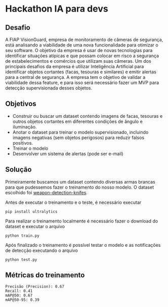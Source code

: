 # Hackathon IA para devs

## Desafio
A FIAP VisionGuard, empresa de monitoramento de câmeras de segurança, está analisando a viabilidade de uma nova funcionalidade para otimizar o seu software.
O objetivo da empresa é usar de novas tecnologias para identificar situações atípicas e que possam colocar em risco a segurança de estabelecimentos e comércios que utilizam suas câmeras.
Um dos principais desafios da empresa é utilizar Inteligência Artificial para identificar objetos cortantes (facas, tesouras e similares) e emitir alertas para a central de segurança.
A empresa tem o objetivo de validar a viabilidade dessa feature, e para isso será necessário fazer um MVP para detecção supervisionada desses objetos.

## Objetivos
- Construir ou buscar um dataset contendo imagens de facas, tesouras e outros objetos cortantes em diferentes condições de ângulo e iluminação.
- Anotar o dataset para treinar o modelo supervisionado, incluindo imagens negativas (sem objetos perigosos) para reduzir falsos positivos.
- Treinar o modelo
- Desenvolver um sistema de alertas (pode ser e-mail)

## Solução
Primeiramente buscamos um dataset contendo diversas armas brancas para que pudessemos fazer o treinamento do nosso modelo. O dataset escolhido foi [weapon-detection-knifes](https://universe.roboflow.com/morcik-fix/weapon-detection-knifes-mohip-kmkw6).

Antes de executar o treinamento e o teste, é necessário executar
```
pip install ultralytics
```

Para realizar o treinamento localmente é necessário fazer o download do dataset e executar o arquivo 
```
python train.py
````

Após finalizado o treinamento é possível testar o modelo e as notificações de detecção executando o arquivo 
```
python test.py
```

## Métricas do treinamento
```
Precisão (Precision): 0.67
Recall: 0.41
mAP@50: 0.67
mAP@50-95: 0.39
```

